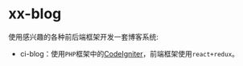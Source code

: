 xx-blog
========

使用感兴趣的各种前后端框架开发一套博客系统:

 - ci-blog：使用`PHP`框架中的[CodeIgniter](http://www.codeigniter.com/)，前端框架使用`react+redux`。
